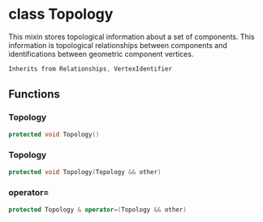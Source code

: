 # class Topology


 This mixin stores topological information about a set of components. This information is topological relationships between components and identifications between geometric component vertices.



```cpp
Inherits from Relationships, VertexIdentifier
```



## Functions

### Topology

```cpp
protected void Topology()
```


### Topology

```cpp
protected void Topology(Topology && other)
```


### operator=

```cpp
protected Topology & operator=(Topology && other)
```




